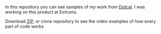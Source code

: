 In this repository you can see samples of my work from [Dotcal](https://www.dotcal.co/). I was working on this product at Extrums.

Download [ZIP](https://github.com/GladyshAleksandr/Dotcal-code-examples/archive/refs/heads/main.zip), or clone repository to see the video examples of how every part of code works
